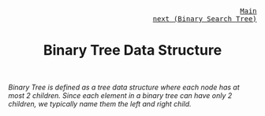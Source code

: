<p align="right">
<kbd>
<a href="https://github.com/Sid-WC121/DSA" >Main</a><br>
</kbd>
<kbd>
<a href="https://github.com/Sid-WC121/DSA/blob/main/tree/binary-search-tree/BINARY-SEARCH-TREE.md" >next (Binary Search Tree)</a>
</kbd>
</p>
<h1 align="center">  Binary Tree Data Structure</h1>
<br>

<i> Binary Tree is defined as a tree data structure where each node has at most 2 children. Since each element in a binary tree can have only 2 children, we typically name them the left and right child.</i>


